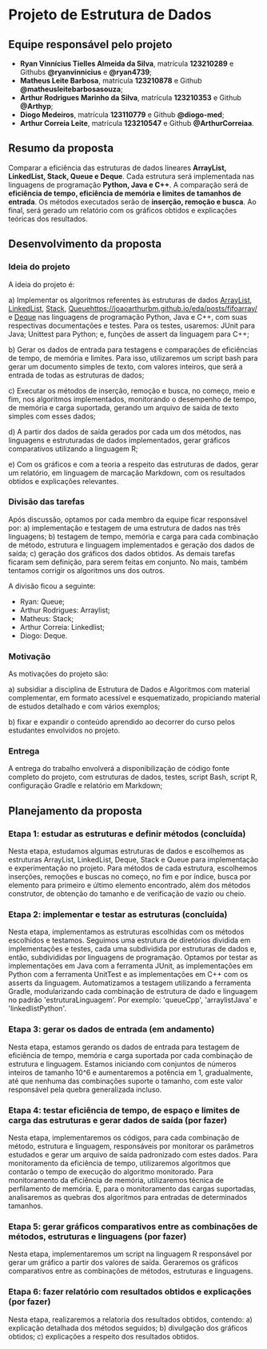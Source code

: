 # Projeto de Estrutura de Dados

## Equipe responsável pelo projeto

- **Ryan Vinnícius Tielles Almeida da Silva**, matrícula **123210289** e Githubs **@ryanvinnicius** e **@ryan4739**;
- **Matheus Leite Barbosa**, matrícula **123210878** e Github **@matheusleitebarbosasouza**;
- **Arthur Rodrigues Marinho da Silva**, matrícula **123210353** e Github **@Arthyp**;
- **Diogo Medeiros**, matrícula **123110779** e Github **@diogo-med**;
- **Arthur Correia Leite**, matrícula **123210547** e Github **@ArthurCorreiaa**.

## Resumo da proposta

Comparar a eficiência das estruturas de dados lineares **ArrayList, LinkedList, Stack, Queue e Deque**. Cada estrutura será implementada nas linguagens de programação **Python, Java e C++**. A comparação será de **eficiência de tempo, eficiência de memória e limites de tamanhos de entrada**. Os métodos executados serão de **inserção, remoção e busca**. Ao final, será gerado um relatório com os gráficos obtidos e explicações teóricas dos resultados.

## Desenvolvimento da proposta

### Ideia do projeto

A ideia do projeto é:

a) Implementar os algoritmos referentes às estruturas de dados [ArrayList](), [LinkedList](), [Stack](), [Queue]()https://joaoarthurbm.github.io/eda/posts/fifoarray/ e [Deque]() nas linguagens de programação Python, Java e C++, com suas respectivas documentações e testes. Para os testes, usaremos: JUnit para Java; Unittest para Python; e, funções de assert da linguagem para C++;

b) Gerar os dados de entrada para testagens e comparações de eficiências de tempo, de memória e limites. Para isso, utilizaremos um script bash para gerar um documento simples de texto, com valores inteiros, que será a entrada de todas as estruturas de dados;

c) Executar os métodos de inserção, remoção e busca, no começo, meio e fim, nos algoritmos implementados, monitorando o desempenho de tempo, de memória e carga suportada, gerando um arquivo de saída de texto simples com esses dados;

d) A partir dos dados de saída gerados por cada um dos métodos, nas linguagens e estruturadas de dados implementados, gerar gráficos comparativos utilizando a linguagem R;

e) Com os gráficos e com a teoria a respeito das estruturas de dados, gerar um relatório, em linguagem de marcação Markdown, com os resultados obtidos e explicações relevantes.

### Divisão das tarefas

Após discussão, optamos por cada membro da equipe ficar responsável por: a) implementação e testagem de uma estrutura de dados nas três linguagens; b) testagem de tempo, memória e carga para cada combinação de método, estrutura e linguagem implementados e geração dos dados de saída; c) geração dos gráficos dos dados obtidos. As demais tarefas ficaram sem definição, para serem feitas em conjunto. No mais, também tentamos corrigir os algoritmos uns dos outros.

A divisão ficou a seguinte:

- Ryan: Queue;
- Arthur Rodrigues: Arraylist;
- Matheus: Stack;
- Arthur Correia: Linkedlist;
- Diogo: Deque.

### Motivação

As motivações do projeto são:

a) subsidiar a disciplina de Estrutura de Dados e Algoritmos com material complementar, em formato acessível e esquematizado, propiciando material de estudos detalhado e com vários exemplos;

b) fixar e expandir o conteúdo aprendido ao decorrer do curso pelos estudantes envolvidos no projeto.

### Entrega

A entrega do trabalho envolverá a disponibilização de código fonte completo do projeto, com estruturas de dados, testes, script Bash, script R, configuração Gradle e relatório em Markdown;

## Planejamento da proposta

### Etapa 1: estudar as estruturas e definir métodos (concluída)

Nesta etapa, estudamos algumas estruturas de dados e escolhemos as estruturas ArrayList, LinkedList, Deque, Stack e Queue para implementação e experimentação no projeto. Para métodos de cada estrutura, escolhemos inserções, remoções e buscas no começo, no fim e por índice, busca por elemento para primeiro e último elemento encontrado, além dos métodos construtor, de obtenção do tamanho e de verificação de vazio ou cheio.

### Etapa 2: implementar e testar as estruturas (concluída)

Nesta etapa, implementamos as estruturas escolhidas com os métodos escolhidos e testamos. Seguimos uma estrutura de diretórios dividida em implementações e testes, cada uma subdividida por estruturas de dados e, então, subdivididas por linguagens de programação. Optamos por testar as implementações em Java com a ferramenta JUnit, as implementações em Python com a ferramenta UnitTest e as implementações em C++ com os asserts da linguagem. Automatizamos a testagem utilizando a ferramenta Gradle, modularizando cada combinação de estrutura de dado e linguagem no padrão 'estruturaLinguagem'. Por exemplo: 'queueCpp', 'arraylistJava' e 'linkedlistPython'.

### Etapa 3: gerar os dados de entrada (em andamento)

Nesta etapa, estamos gerando os dados de entrada para testagem de eficiência de tempo, memória e carga suportada por cada combinação de estrutura e linguagem. Estamos iniciando com conjuntos de números inteiros de tamanho 10^6 e aumentaremos a potência em 1, gradualmente, até que nenhuma das combinações suporte o tamanho, com este valor responsável pela quebra generalizada incluso.

### Etapa 4: testar eficiência de tempo, de espaço e limites de carga das estruturas e gerar dados de saída (por fazer)

Nesta etapa, implementaremos os códigos, para cada combinação de método, estrutura e linguagem, responsáveis por monitorar os parâmetros estudados e gerar um arquivo de saída padronizado com estes dados. Para monitoramento da eficiência de tempo, utilizaremos algoritmos que contarão o tempo de execução do algoritmo monitorado. Para monitoramento da eficiência de memória, utilizaremos técnica de perfilamento de memória. E, para o monitoramento das cargas suportadas, analisaremos as quebras dos algoritmos para entradas de determinados tamanhos.

### Etapa 5: gerar gráficos comparativos entre as combinações de métodos, estruturas e linguagens (por fazer)

Nesta etapa, implementaremos um script na linguagem R responsável por gerar um gráfico a partir dos valores de saída. Geraremos os gráficos comparativos entre as combinações de métodos, estruturas e linguagens.

### Etapa 6: fazer relatório com resultados obtidos e explicações (por fazer)

Nesta etapa, realizaremos a relatoria dos resultados obtidos, contendo: a) explicação detalhada dos métodos seguidos; b) divulgação dos gráficos obtidos; c) explicações a respeito dos resultados obtidos.

